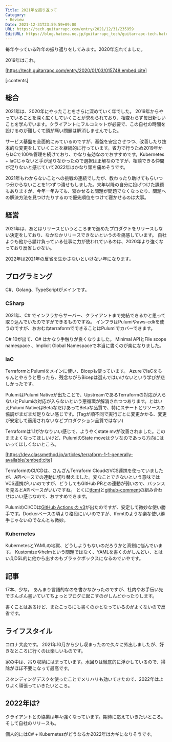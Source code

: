 ```yaml
---
Title: 2021年を振り返って
Category:
- Review
Date: 2021-12-31T23:59:59+09:00
URL: https://tech.guitarrapc.com/entry/2021/12/31/235959
EditURL: https://blog.hatena.ne.jp/guitarrapc_tech/guitarrapc-tech.hatenablog.com/atom/entry/13574176438048166719
---
```


毎年やっている昨年の振り返りをしてみます。2020年忘れてました。

2019年はこれ。

[https://tech.guitarrapc.com/entry/2020/01/03/015748:embed:cite]


[:contents]

## 総合

2021年は、2020年にやったことをさらに深めていく年でした。
2019年からやっていることを深く広くしていくことが求められており、相変わらず毎日新しいことを学んでいます。クライアントにフルコミットが必要で、この自社の時間を設けるのが難しくて頭が痛い問題は解消しませんでした。

サービス基盤を全面的にみているのですが、基盤を安定させつつ、改善したり抜本的な変更をしていくことを継続的に行っています。省力で行うため2019年からIaCで100％管理を続けており、かなり有効なのでおすすめです。Kubernetes + IaCじゃないと手が足りなかったので選択は正解なのですが、相談できる仲間が足りないと感じていて2022年はかなり頭を痛めそうです。

2021年もわからないことへの挑戦の連続でしたが、教わったり助けてもらいつつ分からないことを1つずつ潰せもしました。来年以降の自分に投げつけた課題もありますが、今年一年みても、寝かせると問題が問題でなくなったり、問題への解決方法を見つけたりするので優先順位をつけて寝かせるのは大事。

## 経営

2021年は、あとはリリースというところまで進めたプロダクトをリリースしない決定をしており、なかなかリリースできないというのを痛感しています。
自社よりも他から請け負っている仕事に力が使われているのは、2020年より強くなっており反省しかない。

2022年は2021年の反省を生かさないといけない年になります。

## プログラミング

C#、Golang、TypeScriptがメインです。

### CSharp

2021年、C# でインフラからサーバー、クライアントまで完結できるかと思って取り込んでいたのですができるものですね。
インフラはPulumiやaws-cdkを使うのですが、おおむねterraformでできることはPulumiでカバーできます。

C# 10が出て、C# はかなり手触りが良くなりました。
Minimal APIとFile scope namespace 、Implicit Global Namespaceで本当に書くのが楽になりました。

### IaC

TerraformとPulumiをメインに使い、Bicepも使っています。
AzureでIaCをちゃんとやろうと思ったら、残念ながらBicepは選んではいけないという学びが悲しかったです。

PulumiはPulumi Nativeが出たことで、UpstreamであるTerraformの対応が入らないとPulumiの対応が入らないという悪循環が解消されつつあります。とはいえPulumi NativeはBetaなだけあってBetaな品質で、特にステートとリソースの協調がまだまだ足りない感じです。(Tagが順不同で実行ごとに変更かかる、変更が安定して適用されないなどプロダクション品質ではない)

Terraformは1.1がかなりいい感じで、ようやくstate mvが改善されました。このままよくなってほしいけど、PulumiのState moveはクソなのであっち方向にはいってほしくないところ。

[https://dev.classmethod.jp/articles/terraform-1-1-generally-available/:embed:cite]

TerraformのCI/CDは、さんざんTerraform CloudのVCS連携を使っていましたが、APIベースでの連動に切り替えました。変なことできないという意味ではVCS連携がいいのですが、どうしてもGitHub PRとの連動が弱いので、バランスを見るとAPIベースがいいですね。
とくに[tfcmt](https://github.com/suzuki-shunsuke/tfcmt)と[github-comment](https://github.com/suzuki-shunsuke/github-comment)の組み合わせはいい感じなので、おすすめできます。

PulumiのCI/CDは[GitHub Actions の v3](https://github.com/pulumi/actions)が出たのですが、安定して微妙な使い勝手です。Dockerベースの頃より格段にいいのですが、tfcmtのような楽な使い勝手じゃないのでなんとも微妙。

### Kubernetes

KubernetesとYAMLの地獄、どうしようもないのだろうかと真剣に悩んでいます。
Kustomizeやhelmという問題ではなく、YAMLを書くのがしんどい、とはいえDSL的に他から出すのもブラックボックスになるのでいやです。

## 記事

17本、少な。
あんまり言語的なのを書かなかったのですが、社内やお手伝い先でさんざん書いていてちょっとブログに起こすのがしんどかったりします。

書くことはあるけど、またこっちにも書くのかとなっているのがよくないので反省です。

## ライフスタイル

コロナ大変です。
2021年10月から少し収まったので久々に外出しましたが、好きなところに行くのは楽しいものです。

家の中は、吊り収納にはまっています。水回りは徹底的に浮かしているので、掃除がほぼ不要になって最高です。

スタンディングデスクを使ったことでメリハリも効いてきたので、2022年はよりよく頑張っていきたいところ。

## 2022年は?

クライアントとの協業は年々強くなっています。期待に応えていきたいところ。
そして自社のリリースも。

個人的にはC# + Kubernetesがどうなるか2022年はカギになりそうです。
